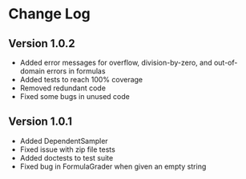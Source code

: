 # Change Log

## Version 1.0.2

* Added error messages for overflow, division-by-zero, and out-of-domain errors in formulas
* Added tests to reach 100% coverage
* Removed redundant code
* Fixed some bugs in unused code

## Version 1.0.1

* Added DependentSampler
* Fixed issue with zip file tests
* Added doctests to test suite
* Fixed bug in FormulaGrader when given an empty string
